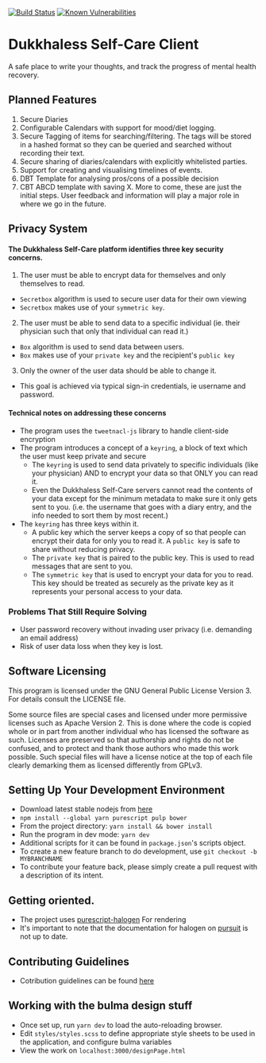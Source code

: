 [![Build Status](https://travis-ci.org/DukkhaLess/DukkhaLessClient.svg?branch=master)](https://travis-ci.org/DukkhaLess/DukkhaLessClient)
[![Known Vulnerabilities](https://snyk.io/test/github/MySelfCare/MySelfcareClient/badge.svg?targetFile=package.json)](https://snyk.io/test/github/MySelfCare/MySelfcareClient?targetFile=package.json)

# Dukkhaless Self-Care Client

A safe place to write your thoughts, and track the progress of mental health recovery.

## Planned Features

1. Secure Diaries
2. Configurable Calendars with support for mood/diet logging.
3. Secure Tagging of items for searching/filtering. The tags will be stored in a hashed format so they can be queried and searched without recording their text.
4. Secure sharing of diaries/calendars with explicitly whitelisted parties.
5. Support for creating and visualising timelines of events.
6. DBT Template for analysing pros/cons of a possible decision
7. CBT ABCD template with saving
X. More to come, these are just the initial steps. User feedback and information will play a major role in where we go in the future.


## Privacy System

#### The Dukkhaless Self-Care platform identifies three key security concerns.

1. The user must be able to encrypt data for themselves and only themselves to read.
  - `Secretbox` algorithm is used to secure user data for their own viewing
  - `Secretbox` makes use of your `symmetric key`.

2. The user must be able to send data to a specific individual (ie. their physician such that only that individual can read it.)
  - `Box` algorithm is used to send data between users.
  - `Box` makes use of your `private key` and the recipient's `public key`

3. Only the owner of the user data should be able to change it.
  - This goal is achieved via typical sign-in credentials, ie username and password.

#### Technical notes on addressing these concerns

- The program uses the `tweetnacl-js` library to handle client-side encryption
- The program introduces a concept of a `keyring`, a block of text which the user must keep private and secure
  - The `keyring` is used to send data privately to specific individuals (like your physician) AND to encrypt your data so that ONLY you can read it.
  - Even the Dukkhaless Self-Care servers cannot read the contents of your data except for the minimum metadata to make sure it only gets sent to you. (i.e. the username that goes with a diary entry, and the info needed to sort them by most recent.)
- The `keyring` has three keys within it.
  - A public key which the server keeps a copy of so that people can encrypt their data for only you to read it. A `public key` is safe to share without reducing privacy.
  - The `private key` that is paired to the public key. This is used to read messages that are sent to you.
  - The `symmetric key` that is used to encrypt your data for you to read. This key should be treated as securely as the private key as it represents your personal access to your data.


### Problems That Still Require Solving

- User password recovery without invading user privacy (i.e. demanding an email address)
- Risk of user data loss when they key is lost.

## Software Licensing
This program is licensed under the GNU General Public License Version 3. For details consult the LICENSE file.

Some source files are special cases and licensed under more permissive licenses such as Apache Version 2. This is done where
the code is copied whole or in part from another individual who has licensed the software as such. Licenses are preserved so that authorship and rights
do not be confused, and to protect and thank those authors who made this work possible. Such special files will have a license notice at the top of each file clearly demarking them as licensed differently from GPLv3.

## Setting Up Your Development Environment

- Download latest stable nodejs from [here](https://nodejs.org/en/)
- `npm install --global yarn purescript pulp bower`
- From the project directory: `yarn install && bower install`
- Run the program in dev mode: `yarn dev`
- Additional scripts for it can be found in `package.json`'s scripts object.
- To create a new feature branch to do development, use `git checkout -b MYBRANCHNAME`
- To contribute your feature back, please simply create a pull request with a description of its intent.


## Getting oriented.
- The project uses [purescript-halogen](https://github.com/slamdata/purescript-halogen) For rendering
- It's important to note that the documentation for halogen on [pursuit](https://pursuit.purescript.org/packages/purescript-halogen/) is not up to date.

## Contributing Guidelines
- Cotribution guidelines can be found [here](CONTRIBUTING.md)

## Working with the bulma design stuff

- Once set up, run `yarn dev` to load the auto-reloading browser.
- Edit `styles/styles.scss` to define appropriate style sheets to be used in the application, and configure bulma variables
- View the work on `localhost:3000/designPage.html`
